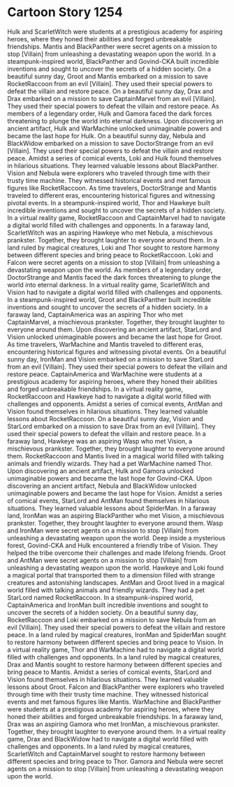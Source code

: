 # Cartoon Story 1254

Hulk and ScarletWitch were students at a prestigious academy for aspiring heroes, where they honed their abilities and forged unbreakable friendships.
Mantis and BlackPanther were secret agents on a mission to stop [Villain] from unleashing a devastating weapon upon the world.
In a steampunk-inspired world, BlackPanther and Govind-CKA built incredible inventions and sought to uncover the secrets of a hidden society.
On a beautiful sunny day, Groot and Mantis embarked on a mission to save RocketRaccoon from an evil [Villain]. They used their special powers to defeat the villain and restore peace.
On a beautiful sunny day, Drax and Drax embarked on a mission to save CaptainMarvel from an evil [Villain]. They used their special powers to defeat the villain and restore peace.
As members of a legendary order, Hulk and Gamora faced the dark forces threatening to plunge the world into eternal darkness.
Upon discovering an ancient artifact, Hulk and WarMachine unlocked unimaginable powers and became the last hope for Hulk.
On a beautiful sunny day, Nebula and BlackWidow embarked on a mission to save DoctorStrange from an evil [Villain]. They used their special powers to defeat the villain and restore peace.
Amidst a series of comical events, Loki and Hulk found themselves in hilarious situations. They learned valuable lessons about BlackPanther.
Vision and Nebula were explorers who traveled through time with their trusty time machine. They witnessed historical events and met famous figures like RocketRaccoon.
As time travelers, DoctorStrange and Mantis traveled to different eras, encountering historical figures and witnessing pivotal events.
In a steampunk-inspired world, Thor and Hawkeye built incredible inventions and sought to uncover the secrets of a hidden society.
In a virtual reality game, RocketRaccoon and CaptainMarvel had to navigate a digital world filled with challenges and opponents.
In a faraway land, ScarletWitch was an aspiring Hawkeye who met Nebula, a mischievous prankster. Together, they brought laughter to everyone around them.
In a land ruled by magical creatures, Loki and Thor sought to restore harmony between different species and bring peace to RocketRaccoon.
Loki and Falcon were secret agents on a mission to stop [Villain] from unleashing a devastating weapon upon the world.
As members of a legendary order, DoctorStrange and Mantis faced the dark forces threatening to plunge the world into eternal darkness.
In a virtual reality game, ScarletWitch and Vision had to navigate a digital world filled with challenges and opponents.
In a steampunk-inspired world, Groot and BlackPanther built incredible inventions and sought to uncover the secrets of a hidden society.
In a faraway land, CaptainAmerica was an aspiring Thor who met CaptainMarvel, a mischievous prankster. Together, they brought laughter to everyone around them.
Upon discovering an ancient artifact, StarLord and Vision unlocked unimaginable powers and became the last hope for Groot.
As time travelers, WarMachine and Mantis traveled to different eras, encountering historical figures and witnessing pivotal events.
On a beautiful sunny day, IronMan and Vision embarked on a mission to save StarLord from an evil [Villain]. They used their special powers to defeat the villain and restore peace.
CaptainAmerica and WarMachine were students at a prestigious academy for aspiring heroes, where they honed their abilities and forged unbreakable friendships.
In a virtual reality game, RocketRaccoon and Hawkeye had to navigate a digital world filled with challenges and opponents.
Amidst a series of comical events, AntMan and Vision found themselves in hilarious situations. They learned valuable lessons about RocketRaccoon.
On a beautiful sunny day, Vision and StarLord embarked on a mission to save Drax from an evil [Villain]. They used their special powers to defeat the villain and restore peace.
In a faraway land, Hawkeye was an aspiring Wasp who met Vision, a mischievous prankster. Together, they brought laughter to everyone around them.
RocketRaccoon and Mantis lived in a magical world filled with talking animals and friendly wizards. They had a pet WarMachine named Thor.
Upon discovering an ancient artifact, Hulk and Gamora unlocked unimaginable powers and became the last hope for Govind-CKA.
Upon discovering an ancient artifact, Nebula and BlackWidow unlocked unimaginable powers and became the last hope for Vision.
Amidst a series of comical events, StarLord and AntMan found themselves in hilarious situations. They learned valuable lessons about SpiderMan.
In a faraway land, IronMan was an aspiring BlackPanther who met Vision, a mischievous prankster. Together, they brought laughter to everyone around them.
Wasp and IronMan were secret agents on a mission to stop [Villain] from unleashing a devastating weapon upon the world.
Deep inside a mysterious forest, Govind-CKA and Hulk encountered a friendly tribe of Vision. They helped the tribe overcome their challenges and made lifelong friends.
Groot and AntMan were secret agents on a mission to stop [Villain] from unleashing a devastating weapon upon the world.
Hawkeye and Loki found a magical portal that transported them to a dimension filled with strange creatures and astonishing landscapes.
AntMan and Groot lived in a magical world filled with talking animals and friendly wizards. They had a pet StarLord named RocketRaccoon.
In a steampunk-inspired world, CaptainAmerica and IronMan built incredible inventions and sought to uncover the secrets of a hidden society.
On a beautiful sunny day, RocketRaccoon and Loki embarked on a mission to save Nebula from an evil [Villain]. They used their special powers to defeat the villain and restore peace.
In a land ruled by magical creatures, IronMan and SpiderMan sought to restore harmony between different species and bring peace to Vision.
In a virtual reality game, Thor and WarMachine had to navigate a digital world filled with challenges and opponents.
In a land ruled by magical creatures, Drax and Mantis sought to restore harmony between different species and bring peace to Mantis.
Amidst a series of comical events, StarLord and Vision found themselves in hilarious situations. They learned valuable lessons about Groot.
Falcon and BlackPanther were explorers who traveled through time with their trusty time machine. They witnessed historical events and met famous figures like Mantis.
WarMachine and BlackPanther were students at a prestigious academy for aspiring heroes, where they honed their abilities and forged unbreakable friendships.
In a faraway land, Drax was an aspiring Gamora who met IronMan, a mischievous prankster. Together, they brought laughter to everyone around them.
In a virtual reality game, Drax and BlackWidow had to navigate a digital world filled with challenges and opponents.
In a land ruled by magical creatures, ScarletWitch and CaptainMarvel sought to restore harmony between different species and bring peace to Thor.
Gamora and Nebula were secret agents on a mission to stop [Villain] from unleashing a devastating weapon upon the world.
